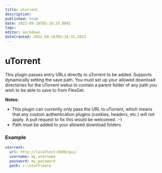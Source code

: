```yaml
---
title: utorrent
description: 
published: true
date: 2022-09-18T05:16:33.889Z
tags: 
editor: markdown
dateCreated: 2022-09-18T05:16:31.293Z
---
```


# uTorrent

This plugin passes entry URLs directly to uTorrent to be added. Supports dynamically setting the save path. You must set up your allowed download directories for the uTorrent webui to contain a parent folder of any path you wish to be able to save to from FlexGet.

**Notes:** 
- This plugin can currently only pass the URL to uTorrent, which means that any custom authentication plugins (cookies, headers, etc.) will not apply. A pull request to fix this would be welcomed. :-)
- Path must be added to your allowed download folders

### Example

```yaml
utorrent:
  url: http://localhost:8080/gui/
  username: my_username
  password: my_password
  path: c:\stuff\here
```

